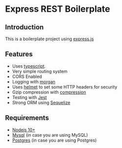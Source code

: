 # Express REST Boilerplate

## Introduction

This is a boilerplate project using [express.js](https://expressjs.com)

## Features

* Uses [typescript](https://www.typescriptlang.org/).
* Very simple routing system
* CORS Enabled
* Logging with [morgan](https://github.com/expressjs/morgan)
* Uses [helmet](https://helmetjs.github.io/) to set some HTTP headers for security
* Gzip compression with [compression](https://github.com/expressjs/compression)
* Testing with [Jest](https://jestjs.io/)
* Strong ORM using [Sequelize](https://sequelize.org/)

## Requirements

* [Nodejs 10+](http://nodejs.org)
* [Mysql](https://www.mysql.com/) (in case you are using MySQL)
* [Postgres](https://www.postgresql.org/) (in case you are using Postgres)
